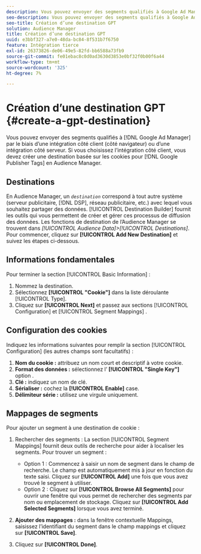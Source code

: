 ```yaml
---
description: Vous pouvez envoyer des segments qualifiés à Google Ad Manager par le biais d’une intégration côté client (côté navigateur) ou d’une intégration côté serveur. Si vous choisissez l’intégration côté client, vous devez créer une destination basée sur les cookies pour Google Publisher Tags dans Audience Manager.
seo-description: Vous pouvez envoyer des segments qualifiés à Google Ad Manager par le biais d’une intégration côté client (côté navigateur) ou d’une intégration côté serveur. Si vous choisissez l’intégration côté client, vous devez créer une destination basée sur les cookies pour Google Publisher Tags dans Audience Manager.
seo-title: Création d’une destination GPT
solution: Audience Manager
title: Création d’une destination GPT
uuid: e3bbf327-a7e0-48da-bc84-8f531b7f6750
feature: Intégration tierce
exl-id: 26373826-de06-49e5-82fd-bb6588a73fb9
source-git-commit: fe01ebac8c0d0ad3630d3853e0bf32f0b00f6a44
workflow-type: tm+mt
source-wordcount: '325'
ht-degree: 7%

---
```


# Création d’une destination GPT {#create-a-gpt-destination}

Vous pouvez envoyer des segments qualifiés à [!DNL Google Ad Manager] par le biais d’une intégration côté client (côté navigateur) ou d’une intégration côté serveur. Si vous choisissez l’intégration côté client, vous devez créer une destination basée sur les cookies pour [!DNL Google Publisher Tags] en Audience Manager.

## Destinations 

En Audience Manager, un *`destination`* correspond à tout autre système (serveur publicitaire, [!DNL DSP], réseau publicitaire, etc.) avec lequel vous souhaitez partager des données. [!UICONTROL Destination Builder] fournit les outils qui vous permettent de créer et gérer ces processus de diffusion des données. Les fonctions de destination de l’Audience Manager se trouvent dans *[!UICONTROL Audience Data]>[!UICONTROL Destinations]*. Pour commencer, cliquez sur **[!UICONTROL Add New Destination]** et suivez les étapes ci-dessous.

## Informations fondamentales

Pour terminer la section [!UICONTROL Basic Information] :

1. Nommez la destination.
1. Sélectionnez **[!UICONTROL "Cookie"]** dans la liste déroulante [!UICONTROL Type].
1. Cliquez sur **[!UICONTROL Next]** et passez aux sections [!UICONTROL Configuration] et [!UICONTROL Segment Mappings] .

## Configuration des cookies

Indiquez les informations suivantes pour remplir la section [!UICONTROL Configuration] (les autres champs sont facultatifs) :

1. **Nom du cookie :** attribuez un nom court et descriptif à votre cookie.
1. **Format des données :** sélectionnez l’ **[!UICONTROL "Single Key"]** option .
1. **Clé :** indiquez un nom de clé.
1. **Sérialiser :** cochez la  **[!UICONTROL Enable]** case.
1. **Délimiteur série :** utilisez une virgule uniquement.

## Mappages de segments

Pour ajouter un segment à une destination de cookie :

1. Rechercher des segments : La section [!UICONTROL Segment Mappings] fournit deux outils de recherche pour aider à localiser les segments. Pour trouver un segment :

   * Option 1 : Commencez à saisir un nom de segment dans le champ de recherche. Le champ est automatiquement mis à jour en fonction du texte saisi. Cliquez sur **[!UICONTROL Add]** une fois que vous avez trouvé le segment à utiliser.
   * Option 2 : Cliquez sur **[!UICONTROL Browse All Segments]** pour ouvrir une fenêtre qui vous permet de rechercher des segments par nom ou emplacement de stockage. Cliquez sur **[!UICONTROL Add Selected Segments]** lorsque vous avez terminé.

1. **Ajouter des mappages :** dans la fenêtre contextuelle Mappings, saisissez l’identifiant du segment dans le champ mappings et cliquez sur  **[!UICONTROL Save]**.

1. Cliquez sur **[!UICONTROL Done]**.
